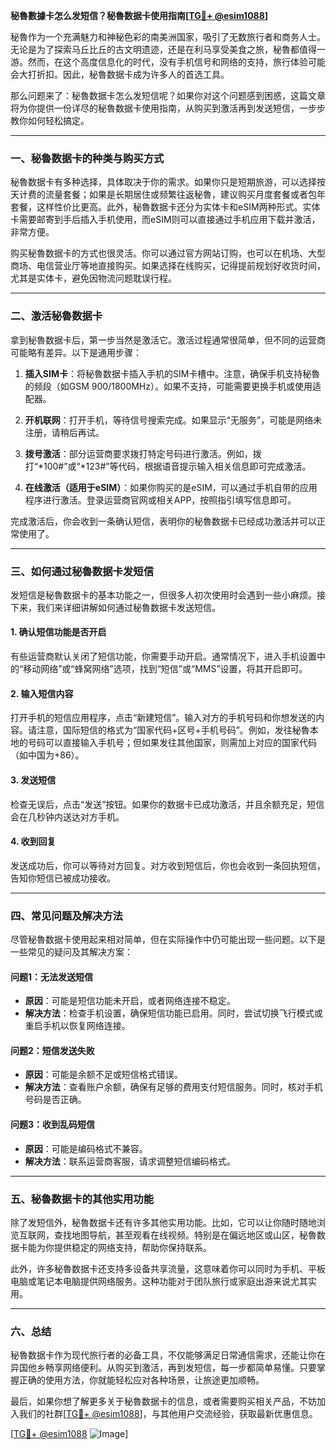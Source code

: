 **秘魯數據卡怎么发短信？秘魯数据卡使用指南[[TG💪+ @esim1088](https://t.me/s/esim1088)]**

秘魯作为一个充满魅力和神秘色彩的南美洲国家，吸引了无数旅行者和商务人士。无论是为了探索马丘比丘的古文明遗迹，还是在利马享受美食之旅，秘魯都值得一游。然而，在这个高度信息化的时代，没有手机信号和网络的支持，旅行体验可能会大打折扣。因此，秘魯数据卡成为许多人的首选工具。

那么问题来了：秘魯数据卡怎么发短信呢？如果你对这个问题感到困惑，这篇文章将为你提供一份详尽的秘魯数据卡使用指南，从购买到激活再到发送短信，一步步教你如何轻松搞定。

---

### **一、秘魯数据卡的种类与购买方式**

秘魯数据卡有多种选择，具体取决于你的需求。如果你只是短期旅游，可以选择按天计费的流量套餐；如果是长期居住或频繁往返秘魯，建议购买月度套餐或者包年套餐，这样性价比更高。此外，秘魯数据卡还分为实体卡和eSIM两种形式。实体卡需要邮寄到手后插入手机使用，而eSIM则可以直接通过手机应用下载并激活，非常方便。

购买秘魯数据卡的方式也很灵活。你可以通过官方网站订购，也可以在机场、大型商场、电信营业厅等地直接购买。如果选择在线购买，记得提前规划好收货时间，尤其是实体卡，避免因物流问题耽误行程。

---

### **二、激活秘魯数据卡**

拿到秘魯数据卡后，第一步当然是激活它。激活过程通常很简单，但不同的运营商可能略有差异。以下是通用步骤：

1. **插入SIM卡**：将秘魯数据卡插入手机的SIM卡槽中。注意，确保手机支持秘魯的频段（如GSM 900/1800MHz）。如果不支持，可能需要更换手机或使用适配器。
   
2. **开机联网**：打开手机，等待信号搜索完成。如果显示“无服务”，可能是网络未注册，请稍后再试。

3. **拨号激活**：部分运营商要求拨打特定号码进行激活。例如，拨打“*100#”或“*123#”等代码，根据语音提示输入相关信息即可完成激活。

4. **在线激活（适用于eSIM）**：如果你购买的是eSIM，可以通过手机自带的应用程序进行激活。登录运营商官网或相关APP，按照指引填写信息即可。

完成激活后，你会收到一条确认短信，表明你的秘魯数据卡已经成功激活并可以正常使用了。

---

### **三、如何通过秘魯数据卡发短信**

发短信是秘魯数据卡的基本功能之一，但很多人初次使用时会遇到一些小麻烦。接下来，我们来详细讲解如何通过秘魯数据卡发送短信。

#### **1. 确认短信功能是否开启**
有些运营商默认关闭了短信功能，你需要手动开启。通常情况下，进入手机设置中的“移动网络”或“蜂窝网络”选项，找到“短信”或“MMS”设置，将其开启即可。

#### **2. 输入短信内容**
打开手机的短信应用程序，点击“新建短信”。输入对方的手机号码和你想发送的内容。请注意，国际短信的格式为“国家代码+区号+手机号码”。例如，发往秘魯本地的号码可以直接输入手机号；但如果发往其他国家，则需加上对应的国家代码（如中国为+86）。

#### **3. 发送短信**
检查无误后，点击“发送”按钮。如果你的数据卡已成功激活，并且余额充足，短信会在几秒钟内送达对方手机。

#### **4. 收到回复**
发送成功后，你可以等待对方回复。对方收到短信后，你也会收到一条回执短信，告知你短信已被成功接收。

---

### **四、常见问题及解决方法**

尽管秘魯数据卡使用起来相对简单，但在实际操作中仍可能出现一些问题。以下是一些常见的疑问及其解决方案：

#### **问题1：无法发送短信**
- **原因**：可能是短信功能未开启，或者网络连接不稳定。
- **解决方法**：检查手机设置，确保短信功能已启用。同时，尝试切换飞行模式或重启手机以恢复网络连接。

#### **问题2：短信发送失败**
- **原因**：可能是余额不足或短信格式错误。
- **解决方法**：查看账户余额，确保有足够的费用支付短信服务。同时，核对手机号码是否正确。

#### **问题3：收到乱码短信**
- **原因**：可能是编码格式不兼容。
- **解决方法**：联系运营商客服，请求调整短信编码格式。

---

### **五、秘魯数据卡的其他实用功能**

除了发短信外，秘魯数据卡还有许多其他实用功能。比如，它可以让你随时随地浏览互联网，查找地图导航，甚至观看在线视频。特别是在偏远地区或山区，秘魯数据卡能为你提供稳定的网络支持，帮助你保持联系。

此外，许多秘魯数据卡还支持多设备共享流量，这意味着你可以同时为手机、平板电脑或笔记本电脑提供网络服务。这种功能对于团队旅行或家庭出游来说尤其实用。

---

### **六、总结**

秘魯数据卡作为现代旅行者的必备工具，不仅能够满足日常通信需求，还能让你在异国他乡畅享网络便利。从购买到激活，再到发短信，每一步都简单易懂。只要掌握正确的使用方法，你就能轻松应对各种场景，让旅途更加顺畅。

最后，如果你想了解更多关于秘魯数据卡的信息，或者需要购买相关产品，不妨加入我们的社群[[TG💪+ @esim1088](https://t.me/s/esim1088)]，与其他用户交流经验，获取最新优惠信息。

[[TG💪+ @esim1088](https://t.me/s/esim1088) ![Image](https://i.postimg.cc/4NQfJmqS/Snipaste-2025-05-13-00-14-12.png)]